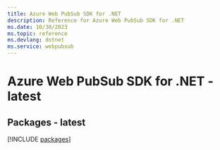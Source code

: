 ```yaml
---
title: Azure Web PubSub SDK for .NET
description: Reference for Azure Web PubSub SDK for .NET
ms.date: 10/30/2023
ms.topic: reference
ms.devlang: dotnet
ms.service: webpubsub
---
```

# Azure Web PubSub SDK for .NET - latest
## Packages - latest
[!INCLUDE [packages](web-pubsub-index.md)]